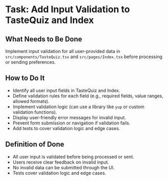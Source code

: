# Task: Add Input Validation to TasteQuiz and Index

## What Needs to Be Done
Implement input validation for all user-provided data in `src/components/TasteQuiz.tsx` and `src/pages/Index.tsx` before processing or sending preferences.

## How to Do It
- Identify all user input fields in TasteQuiz and Index.
- Define validation rules for each field (e.g., required fields, value ranges, allowed formats).
- Implement validation logic (can use a library like `yup` or custom validation functions).
- Display user-friendly error messages for invalid input.
- Prevent form submission or navigation if validation fails.
- Add tests to cover validation logic and edge cases.

## Definition of Done
- All user input is validated before being processed or sent.
- Users receive clear feedback on invalid input.
- No invalid data can be submitted through the UI.
- Tests cover validation logic and edge cases. 